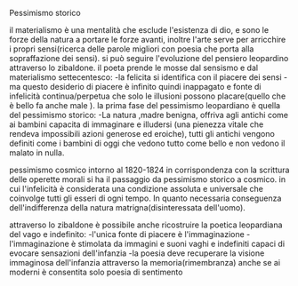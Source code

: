 Pessimismo storico

il materialismo è una mentalità che esclude l'esistenza di dio, e sono le forze della natura a portare le forze avanti, inoltre l'arte serve per arricchire i propri sensi(ricerca delle parole migliori con poesia che porta alla sopraffazione dei sensi).
si può seguire l'evoluzione del pensiero leopardino attraverso lo zibaldone.
il poeta prende le mosse dal sensismo e dal materialismo settecentesco:
-la felicita si identifica con il piacere dei sensi
-ma questo desiderio di piacere è infinito quindi inappagato e fonte di infelicità continua/perpetua che solo le illusioni possono placare(quello che è bello fa anche male ).
la prima fase del pessimismo leopardiano è quella del pessimismo storico:
-La natura ,madre benigna, offriva agli antichi come ai bambini capacita di immaginare e illudersi (una pienezza vitale che rendeva impossibili azioni generose ed eroiche), tutti gli antichi vengono definiti come i bambini di oggi che vedono tutto come bello e non vedono il malato in nulla.

pessimismo cosmico
intorno al 1820-1824 in corrispondenza con la scrittura delle operette morali si ha il passaggio da pessimismo storico a cosmico.
in cui l'infelicità è considerata una condizione assoluta e universale che coinvolge tutti gli esseri di ogni tempo.
In quanto necessaria conseguenza dell'indifferenza della natura matrigna(disinteressata dell'uomo).

attraverso lo zibaldone è possibile anche ricostruire la poetica leopardiana del vago e indefinito:
-l'unica fonte di piacere è l'immaginazione
-l'immaginazione è stimolata da immagini e suoni vaghi e indefiniti capaci di evocare sensazioni dell'infanzia
-la poesia deve recuperare la visione immaginosa dell'infanzia attraverso la memoria(rimembranza) anche se ai moderni è consentita solo poesia di sentimento
